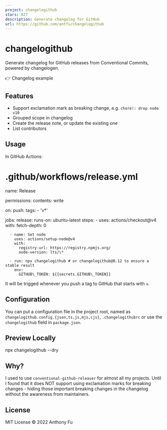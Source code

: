 ```yaml
---
project: changelogithub
stars: 827
description: Generate changelog for GitHub
url: https://github.com/antfu/changelogithub
---
```


changelogithub
==============

Generate changelog for GitHub releases from Conventional Commits, powered by changelogen.

👉 Changelog example

Features
--------

-   Support exclamation mark as breaking change, e.g. `chore!: drop node v10`
-   Grouped scope in changelog
-   Create the release note, or update the existing one
-   List contributors

Usage
-----

In GitHub Actions:

# .github/workflows/release.yml

name: Release

permissions:
  contents: write

on:
  push:
    tags:
      - 'v\*'

jobs:
  release:
    runs-on: ubuntu-latest
    steps:
      - uses: actions/checkout@v4
        with:
          fetch-depth: 0

      - name: Set node
        uses: actions/setup-node@v4
        with:
          registry-url: https://registry.npmjs.org/
          node-version: lts/\*

      - run: npx changelogithub # or changelogithub@0.12 to ensure a stable result
        env:
          GITHUB\_TOKEN: ${{secrets.GITHUB\_TOKEN}}

It will be trigged whenever you push a tag to GitHub that starts with `v`.

Configuration
-------------

You can put a configuration file in the project root, named as `changelogithub.config.{json,ts,js,mjs,cjs}`, `.changelogithubrc` or use the `changelogithub` field in `package.json`.

Preview Locally
---------------

npx changelogithub --dry

Why?
----

I used to use `conventional-github-releaser` for almost all my projects. Until I found that it does NOT support using exclamation marks for breaking changes - hiding those important breaking changes in the changelog without the awareness from maintainers.

License
-------

MIT License © 2022 Anthony Fu
